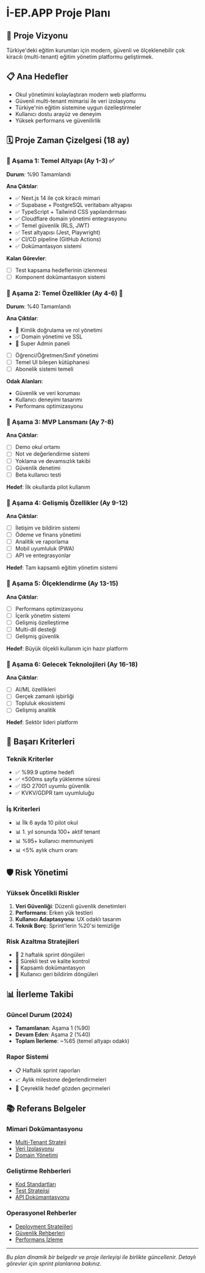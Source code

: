 # İ-EP.APP Proje Planı

## 🎯 Proje Vizyonu

Türkiye'deki eğitim kurumları için modern, güvenli ve ölçeklenebilir çok kiracılı (multi-tenant) eğitim yönetim platformu geliştirmek.

## 📋 Ana Hedefler

- Okul yönetimini kolaylaştıran modern web platformu
- Güvenli multi-tenant mimarisi ile veri izolasyonu
- Türkiye'nin eğitim sistemine uygun özelleştirmeler
- Kullanıcı dostu arayüz ve deneyim
- Yüksek performans ve güvenilirlik

## 🗓️ Proje Zaman Çizelgesi (18 ay)

### 📅 Aşama 1: Temel Altyapı (Ay 1-3) ✅

**Durum**: %90 Tamamlandı

**Ana Çıktılar**:

- ✅ Next.js 14 ile çok kiracılı mimari
- ✅ Supabase + PostgreSQL veritabanı altyapısı
- ✅ TypeScript + Tailwind CSS yapılandırması
- ✅ Cloudflare domain yönetimi entegrasyonu
- ✅ Temel güvenlik (RLS, JWT)
- ✅ Test altyapısı (Jest, Playwright)
- ✅ CI/CD pipeline (GitHub Actions)
- ✅ Dokümantasyon sistemi

**Kalan Görevler**:

- [ ] Test kapsama hedeflerinin izlenmesi
- [ ] Komponent dokümantasyon sistemi

### 📅 Aşama 2: Temel Özellikler (Ay 4-6) 🚧

**Durum**: %40 Tamamlandı

**Ana Çıktılar**:

- 🚧 Kimlik doğrulama ve rol yönetimi
- ✅ Domain yönetimi ve SSL
- 🚧 Super Admin paneli
- [ ] Öğrenci/Öğretmen/Sınıf yönetimi
- [ ] Temel UI bileşen kütüphanesi
- [ ] Abonelik sistemi temeli

**Odak Alanları**:

- Güvenlik ve veri koruması
- Kullanıcı deneyimi tasarımı
- Performans optimizasyonu

### 📅 Aşama 3: MVP Lansmanı (Ay 7-8)

**Ana Çıktılar**:

- [ ] Demo okul ortamı
- [ ] Not ve değerlendirme sistemi
- [ ] Yoklama ve devamsızlık takibi
- [ ] Güvenlik denetimi
- [ ] Beta kullanıcı testi

**Hedef**: İlk okullarda pilot kullanım

### 📅 Aşama 4: Gelişmiş Özellikler (Ay 9-12)

**Ana Çıktılar**:

- [ ] İletişim ve bildirim sistemi
- [ ] Ödeme ve finans yönetimi
- [ ] Analitik ve raporlama
- [ ] Mobil uyumluluk (PWA)
- [ ] API ve entegrasyonlar

**Hedef**: Tam kapsamlı eğitim yönetim sistemi

### 📅 Aşama 5: Ölçeklendirme (Ay 13-15)

**Ana Çıktılar**:

- [ ] Performans optimizasyonu
- [ ] İçerik yönetim sistemi
- [ ] Gelişmiş özelleştirme
- [ ] Multi-dil desteği
- [ ] Gelişmiş güvenlik

**Hedef**: Büyük ölçekli kullanım için hazır platform

### 📅 Aşama 6: Gelecek Teknolojileri (Ay 16-18)

**Ana Çıktılar**:

- [ ] AI/ML özellikleri
- [ ] Gerçek zamanlı işbirliği
- [ ] Topluluk ekosistemi
- [ ] Gelişmiş analitik

**Hedef**: Sektör lideri platform

## 🎯 Başarı Kriterleri

### Teknik Kriterler

- ✅ %99.9 uptime hedefi
- ✅ <500ms sayfa yüklenme süresi
- ✅ ISO 27001 uyumlu güvenlik
- ✅ KVKV/GDPR tam uyumluluğu

### İş Kriterleri

- 📊 İlk 6 ayda 10 pilot okul
- 📊 1. yıl sonunda 100+ aktif tenant
- 📊 %95+ kullanıcı memnuniyeti
- 📊 <5% aylık churn oranı

## 🛡️ Risk Yönetimi

### Yüksek Öncelikli Riskler

1. **Veri Güvenliği**: Düzenli güvenlik denetimleri
2. **Performans**: Erken yük testleri
3. **Kullanıcı Adaptasyonu**: UX odaklı tasarım
4. **Teknik Borç**: Sprint'lerin %20'si temizliğe

### Risk Azaltma Stratejileri

- 🔄 2 haftalık sprint döngüleri
- 🧪 Sürekli test ve kalite kontrol
- 📝 Kapsamlı dokümantasyon
- 👥 Kullanıcı geri bildirim döngüleri

## 📊 İlerleme Takibi

### Güncel Durum (2024)

- **Tamamlanan**: Aşama 1 (%90)
- **Devam Eden**: Aşama 2 (%40)
- **Toplam İlerleme**: ~%65 (temel altyapı odaklı)

### Rapor Sistemi

- 📋 Haftalık sprint raporları
- 📈 Aylık milestone değerlendirmeleri
- 🎯 Çeyreklik hedef gözden geçirmeleri

## 📚 Referans Belgeler

### Mimari Dokümantasyonu

- [Multi-Tenant Strateji](docs/architecture/multi-tenant-strategy.md)
- [Veri İzolasyonu](docs/architecture/data-isolation.md)
- [Domain Yönetimi](docs/domain-management.md)

### Geliştirme Rehberleri

- [Kod Standartları](docs/onboarding/code-standards.md)
- [Test Stratejisi](docs/testing/)
- [API Dokümantasyonu](docs/api/)

### Operasyonel Rehberler

- [Deployment Stratejileri](docs/deployment/)
- [Güvenlik Rehberleri](docs/security/)
- [Performans İzleme](docs/monitoring/)

---

_Bu plan dinamik bir belgedir ve proje ilerleyişi ile birlikte güncellenir._
_Detaylı görevler için sprint planlarına bakınız._
